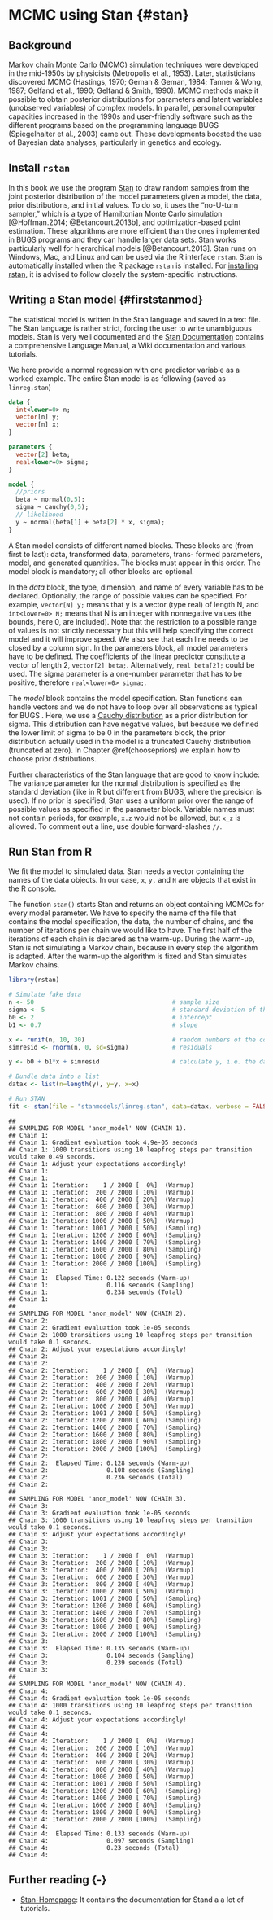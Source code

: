 # MCMC using Stan {#stan}

## Background
Markov chain Monte Carlo (MCMC) simulation techniques were developed in the mid-1950s by physicists (Metropolis et al., 1953). Later, statisticians discovered MCMC (Hastings, 1970; Geman & Geman, 1984; Tanner & Wong, 1987; Gelfand et al., 1990; Gelfand & Smith, 1990). MCMC methods make it possible to obtain posterior distributions for parameters and latent variables (unobserved variables) of complex models. In parallel, personal computer capacities increased in the 1990s and user-friendly software such as the different programs based on the programming language BUGS (Spiegelhalter et al., 2003) came out. These developments boosted the use of Bayesian data analyses, particularly in genetics and ecology.


## Install `rstan`
In this book we use the program [Stan](http://mc-stan.org) to draw random samples from the joint posterior distribution of the model parameters given a model, the data, prior distributions, and initial values. To do so, it uses the “no-U-turn sampler,” which is a type of Hamiltonian Monte Carlo simulation [@Hoffman.2014; @Betancourt.2013b], and optimization-based point estimation. These algorithms are more efficient than the ones implemented in BUGS programs and they can handle larger data sets. Stan works particularly well for hierarchical models [@Betancourt.2013]. Stan runs on Windows, Mac, and Linux and can be used via the R interface `rstan`. Stan is automatically installed when the R package `rstan` is installed. For [installing rstan](https://github.com/stan-dev/rstan/wiki/RStan-Getting-Started), it is advised to follow closely the system-specific instructions. 

## Writing a Stan model {#firststanmod}
The statistical model is written in the Stan language and saved in a text file. The Stan language is rather strict, forcing the user to write unambiguous models. Stan is very well documented and the [Stan Documentation](http://mc-stan.org/users/documentation/index.html) contains a comprehensive Language Manual, a Wiki documentation and various tutorials. 

We here provide a normal regression with one predictor variable as a worked example. The entire Stan model is as following (saved as `linreg.stan`)


```stan
data {
  int<lower=0> n;
  vector[n] y;
  vector[n] x;
}

parameters {
  vector[2] beta;
  real<lower=0> sigma;
}

model {
  //priors
  beta ~ normal(0,5);
  sigma ~ cauchy(0,5);
  // likelihood
  y ~ normal(beta[1] + beta[2] * x, sigma);
}
```

A Stan model consists of different named blocks. These blocks are (from first to last): data, transformed data, parameters, trans- formed parameters, model, and generated quantities. The blocks must appear in this order. The model block is mandatory; all other blocks are optional. 

In the *data* block, the type, dimension, and name of every variable has to be declared. Optionally, the range of possible values can be specified. For example, `vector[N] y;` means that y is a vector (type real) of length N, and `int<lower=0> N;` means that N is an integer with nonnegative values (the bounds, here 0, are included). Note that the restriction to a possible range of values is not strictly necessary but this will help specifying the correct model and it will improve speed. We also see that each line needs to be closed by a column sign. In the parameters block, all model parameters have to be defined. The coefficients of the linear predictor constitute a vector of length 2, `vector[2] beta;`. Alternatively, `real beta[2];` could be used. The sigma parameter is a one-number parameter that has to be positive, therefore `real<lower=0> sigma;`.

The *model* block contains the model specification. Stan functions can handle vectors and we do not have to loop over all observations as typical for BUGS . Here, we use a [Cauchy distribution](#cauchydistri) as a prior distribution for sigma. This distribution can have negative values, but because we defined the lower limit of sigma to be 0 in the parameters block, the prior distribution actually used in the model is a truncated Cauchy distribution (truncated at zero). In Chapter \@ref(choosepriors) we explain how to choose prior distributions.

Further characteristics of the Stan language that are good to know include: The variance parameter for the normal distribution is specified as the standard deviation (like in R but different from BUGS, where the precision is used). If no prior is specified, Stan uses a uniform prior over the range of possible values as specified in the parameter block. Variable names must not contain periods, for example, `x.z` would not be allowed, but `x_z` is allowed. To comment out a line, use double forward-slashes `//`. 


## Run Stan from R
We fit the model to simulated data. Stan needs a vector containing the names of the data objects. In our case, `x`, `y,` and `N` are objects that exist in the R console.

The function `stan()` starts Stan and returns an object containing MCMCs for every model parameter. We have to specify the name of the file that contains the model specification, the data, the number of chains, and the number of iterations per chain we would like to have. The first half of the iterations of each chain is declared as the warm-up. During the warm-up, Stan is not simulating a Markov chain, because in every step the algorithm is adapted. After the warm-up the algorithm is fixed and Stan simulates Markov chains.


```r
library(rstan)

# Simulate fake data 
n <- 50                                      # sample size
sigma <- 5                                   # standard deviation of the residuals
b0 <- 2                                      # intercept
b1 <- 0.7                                    # slope

x <- runif(n, 10, 30)                        # random numbers of the covariate
simresid <- rnorm(n, 0, sd=sigma)            # residuals

y <- b0 + b1*x + simresid                    # calculate y, i.e. the data

# Bundle data into a list 
datax <- list(n=length(y), y=y, x=x)

# Run STAN
fit <- stan(file = "stanmodels/linreg.stan", data=datax, verbose = FALSE)
```

```
## 
## SAMPLING FOR MODEL 'anon_model' NOW (CHAIN 1).
## Chain 1: 
## Chain 1: Gradient evaluation took 4.9e-05 seconds
## Chain 1: 1000 transitions using 10 leapfrog steps per transition would take 0.49 seconds.
## Chain 1: Adjust your expectations accordingly!
## Chain 1: 
## Chain 1: 
## Chain 1: Iteration:    1 / 2000 [  0%]  (Warmup)
## Chain 1: Iteration:  200 / 2000 [ 10%]  (Warmup)
## Chain 1: Iteration:  400 / 2000 [ 20%]  (Warmup)
## Chain 1: Iteration:  600 / 2000 [ 30%]  (Warmup)
## Chain 1: Iteration:  800 / 2000 [ 40%]  (Warmup)
## Chain 1: Iteration: 1000 / 2000 [ 50%]  (Warmup)
## Chain 1: Iteration: 1001 / 2000 [ 50%]  (Sampling)
## Chain 1: Iteration: 1200 / 2000 [ 60%]  (Sampling)
## Chain 1: Iteration: 1400 / 2000 [ 70%]  (Sampling)
## Chain 1: Iteration: 1600 / 2000 [ 80%]  (Sampling)
## Chain 1: Iteration: 1800 / 2000 [ 90%]  (Sampling)
## Chain 1: Iteration: 2000 / 2000 [100%]  (Sampling)
## Chain 1: 
## Chain 1:  Elapsed Time: 0.122 seconds (Warm-up)
## Chain 1:                0.116 seconds (Sampling)
## Chain 1:                0.238 seconds (Total)
## Chain 1: 
## 
## SAMPLING FOR MODEL 'anon_model' NOW (CHAIN 2).
## Chain 2: 
## Chain 2: Gradient evaluation took 1e-05 seconds
## Chain 2: 1000 transitions using 10 leapfrog steps per transition would take 0.1 seconds.
## Chain 2: Adjust your expectations accordingly!
## Chain 2: 
## Chain 2: 
## Chain 2: Iteration:    1 / 2000 [  0%]  (Warmup)
## Chain 2: Iteration:  200 / 2000 [ 10%]  (Warmup)
## Chain 2: Iteration:  400 / 2000 [ 20%]  (Warmup)
## Chain 2: Iteration:  600 / 2000 [ 30%]  (Warmup)
## Chain 2: Iteration:  800 / 2000 [ 40%]  (Warmup)
## Chain 2: Iteration: 1000 / 2000 [ 50%]  (Warmup)
## Chain 2: Iteration: 1001 / 2000 [ 50%]  (Sampling)
## Chain 2: Iteration: 1200 / 2000 [ 60%]  (Sampling)
## Chain 2: Iteration: 1400 / 2000 [ 70%]  (Sampling)
## Chain 2: Iteration: 1600 / 2000 [ 80%]  (Sampling)
## Chain 2: Iteration: 1800 / 2000 [ 90%]  (Sampling)
## Chain 2: Iteration: 2000 / 2000 [100%]  (Sampling)
## Chain 2: 
## Chain 2:  Elapsed Time: 0.128 seconds (Warm-up)
## Chain 2:                0.108 seconds (Sampling)
## Chain 2:                0.236 seconds (Total)
## Chain 2: 
## 
## SAMPLING FOR MODEL 'anon_model' NOW (CHAIN 3).
## Chain 3: 
## Chain 3: Gradient evaluation took 1e-05 seconds
## Chain 3: 1000 transitions using 10 leapfrog steps per transition would take 0.1 seconds.
## Chain 3: Adjust your expectations accordingly!
## Chain 3: 
## Chain 3: 
## Chain 3: Iteration:    1 / 2000 [  0%]  (Warmup)
## Chain 3: Iteration:  200 / 2000 [ 10%]  (Warmup)
## Chain 3: Iteration:  400 / 2000 [ 20%]  (Warmup)
## Chain 3: Iteration:  600 / 2000 [ 30%]  (Warmup)
## Chain 3: Iteration:  800 / 2000 [ 40%]  (Warmup)
## Chain 3: Iteration: 1000 / 2000 [ 50%]  (Warmup)
## Chain 3: Iteration: 1001 / 2000 [ 50%]  (Sampling)
## Chain 3: Iteration: 1200 / 2000 [ 60%]  (Sampling)
## Chain 3: Iteration: 1400 / 2000 [ 70%]  (Sampling)
## Chain 3: Iteration: 1600 / 2000 [ 80%]  (Sampling)
## Chain 3: Iteration: 1800 / 2000 [ 90%]  (Sampling)
## Chain 3: Iteration: 2000 / 2000 [100%]  (Sampling)
## Chain 3: 
## Chain 3:  Elapsed Time: 0.135 seconds (Warm-up)
## Chain 3:                0.104 seconds (Sampling)
## Chain 3:                0.239 seconds (Total)
## Chain 3: 
## 
## SAMPLING FOR MODEL 'anon_model' NOW (CHAIN 4).
## Chain 4: 
## Chain 4: Gradient evaluation took 1e-05 seconds
## Chain 4: 1000 transitions using 10 leapfrog steps per transition would take 0.1 seconds.
## Chain 4: Adjust your expectations accordingly!
## Chain 4: 
## Chain 4: 
## Chain 4: Iteration:    1 / 2000 [  0%]  (Warmup)
## Chain 4: Iteration:  200 / 2000 [ 10%]  (Warmup)
## Chain 4: Iteration:  400 / 2000 [ 20%]  (Warmup)
## Chain 4: Iteration:  600 / 2000 [ 30%]  (Warmup)
## Chain 4: Iteration:  800 / 2000 [ 40%]  (Warmup)
## Chain 4: Iteration: 1000 / 2000 [ 50%]  (Warmup)
## Chain 4: Iteration: 1001 / 2000 [ 50%]  (Sampling)
## Chain 4: Iteration: 1200 / 2000 [ 60%]  (Sampling)
## Chain 4: Iteration: 1400 / 2000 [ 70%]  (Sampling)
## Chain 4: Iteration: 1600 / 2000 [ 80%]  (Sampling)
## Chain 4: Iteration: 1800 / 2000 [ 90%]  (Sampling)
## Chain 4: Iteration: 2000 / 2000 [100%]  (Sampling)
## Chain 4: 
## Chain 4:  Elapsed Time: 0.133 seconds (Warm-up)
## Chain 4:                0.097 seconds (Sampling)
## Chain 4:                0.23 seconds (Total)
## Chain 4:
```


## Further reading {-}
- [Stan-Homepage](http://mc-stan.org): It contains the documentation for Stand a a lot of tutorials.





